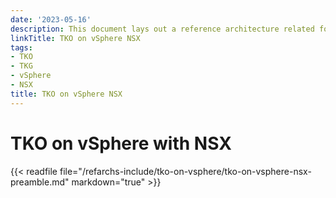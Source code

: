 ```yaml
---
date: '2023-05-16'
description: This document lays out a reference architecture related for VMware Tanzu for Kubernetes Operations when deployed on a vSphere environment backed by VMware NSX-T and offers a high-level overview of the different components.
linkTitle: TKO on vSphere NSX
tags:
- TKO
- TKG
- vSphere
- NSX
title: TKO on vSphere NSX
---
```


# TKO on vSphere with NSX

{{< readfile file="/refarchs-include/tko-on-vsphere/tko-on-vsphere-nsx-preamble.md" markdown="true" >}}